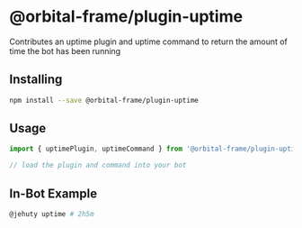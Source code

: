 # @orbital-frame/plugin-uptime
Contributes an uptime plugin and uptime command to return the amount of time the
bot has been running

## Installing
```sh
npm install --save @orbital-frame/plugin-uptime
```

## Usage
```js
import { uptimePlugin, uptimeCommand } from '@orbital-frame/plugin-uptime'

// load the plugin and command into your bot
```

## In-Bot Example
```sh
@jehuty uptime # 2h5m
```
